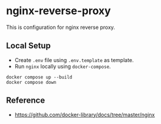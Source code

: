 # nginx-reverse-proxy

This is configuration for nginx reverse proxy.

## Local Setup
 * Create `.env` file using `.env.template` as template.
 * Run `nginx` locally using `docker-compose`.

```shell
docker compose up --build
docker compose down
```

## Reference

 * https://github.com/docker-library/docs/tree/master/nginx
